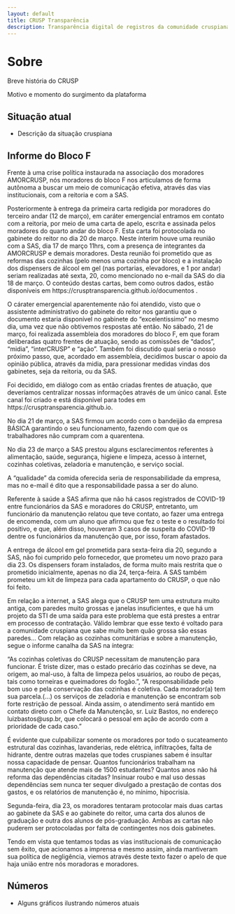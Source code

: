 ```yaml
---
layout: default
title: CRUSP Transparência
description: Transparência digital de registros da comunidade cruspiana
---
```


# Sobre

Breve história do CRUSP

Motivo e momento do surgimento da plataforma

## Situação atual

* Descrição da situação cruspiana

## Informe do Bloco F

<p>Frente à uma crise política instaurada na associação dos moradores AMORCRUSP, nós moradores do bloco F nos articulamos de forma autônoma a buscar um meio de comunicação efetiva, através das vias institucionais, com a reitoria e com a SAS.</p>
<p>Posteriormente à entrega da primeira carta redigida por moradores do terceiro andar (12 de março), em caráter emergencial entramos em contato com a reitoria, por meio de uma carta de apelo, escrita e assinada pelos moradores do quarto andar do bloco F. Esta carta foi protocolada no gabinete do reitor no dia 20 de março. Neste ínterim houve uma reunião com a SAS, dia 17 de março 11hrs, com a presença de integrantes da AMORCRUSP e demais moradores. Desta reunião foi prometido que as reformas das cozinhas (pelo menos uma cozinha por bloco) e a instalação dos dispensers de álcool em gel (nas portarias, elevadores, e 1 por andar) seriam realizadas até sexta, 20, como mencionado no e-mail da SAS do dia 18 de março. O conteúdo destas cartas, bem como outros dados, estão disponíveis em https://crusptransparencia.github.io/documentos .</p>
<p>O cárater emergencial aparentemente não foi atendido, visto que o assistente administrativo do gabinete do reitor nos garantiu que o documento estaria disponível no gabinete do “excelentissimo” no mesmo dia, uma vez que não obtivemos respostas até então.
No sábado, 21 de março, foi realizada assembleia dos moradores do bloco F, em que foram deliberadas quatro frentes de atuação, sendo as comissões de “dados”, “midia”, “interCRUSP” e “ação”. Também foi discutido qual seria o nosso próximo passo, que, acordado em assembleia, decidimos buscar o apoio da opinião pública, através da midia, para pressionar medidas vindas dos gabinetes, seja da reitoria, ou da SAS.</p>
<p>Foi decidido, em diálogo com as então criadas frentes de atuação, que deveríamos centralizar nossas informações através de um único canal. Este canal foi criado e está disponível para todes em https://crusptransparencia.github.io. </p>
<p>No dia 21 de março, a SAS firmou um acordo com o bandeijão da empresa BÁSICA garantindo o seu funcionamento, fazendo com que os trabalhadores não cumpram com a quarentena. </p>
<p>No dia 23 de março a SAS prestou alguns esclarecimentos referentes à alimentação, saúde, segurança, higiene e limpeza, acesso à internet, cozinhas coletivas, zeladoria e manutenção, e serviço social.</p>
<p>A “qualidade” da comida oferecida seria de responsabilidade da empresa, mas no e-mail é dito que a responsabilidade passa a ser do aluno. </p>
<p>Referente à saúde a SAS afirma que não há casos registrados de COVID-19 entre funcionários da SAS e moradores do CRUSP, entretanto, um funcionário da manutenção relatou que teve contato, ao fazer uma entrega de encomenda, com um aluno que afirmou que fez o teste e o resultado foi positivo, e que, além disso, houveram 3 casos de suspeita do COVID-19 dentre os funcionários da manutenção que, por isso, foram afastados.</p>
<p>A entrega de álcool em gel prometida para sexta-feira dia 20, segundo a SAS, não foi cumprido pelo fornecedor, que prometeu um novo prazo para dia 23. Os dispensers foram instalados, de forma muito mais restrita que o prometido inicialmente, apenas no dia 24, terça-feira. A SAS também prometeu um kit de limpeza para cada apartamento do CRUSP, o que não foi feito.</p>
<p>Em relação a internet, a SAS alega que o CRUSP tem uma estrutura muito antiga, com paredes muito grossas e janelas insuficientes, e que há um projeto da STI de uma saída para este problema que está prestes a entrar em processo de contratação. Válido lembrar que esse texto é voltado para a comunidade cruspiana que sabe muito bem quão grossa são essas paredes... 
Com relação as cozinhas comunitárias e sobre a manutenção, segue o informe canalha da SAS na íntegra:</p>
<p>“As cozinhas coletivas do CRUSP necessitam de manutenção para funcionar. É triste dizer, mas o estado precário das cozinhas se deve, na origem, ao mal-uso, à falta de limpeza pelos usuários, ao roubo de peças, tais como torneiras e queimadores do fogão.”, “A responsabilidade pelo bom uso e pela conservação das cozinhas é coletiva. Cada morador(a) tem sua parcela.(…) os serviços de zeladoria e manutenção se encontram sob forte restrição de pessoal. Ainda assim, o atendimento será mantido em contato direto com o Chefe da Manutenção, sr. Luiz Bastos, no endereço luizbastos@usp.br, que colocará o pessoal em ação de acordo com a prioridade de cada caso.”</p>
<p>É evidente que culpabilizar somente os moradores por todo o sucateamento estrutural das cozinhas, lavanderias, rede elétrica, infiltrações, falta de hidrante, dentre outras mazelas que todes cruspianes sabem é insultar nossa capacidade de pensar. Quantos funcionários trabalham na manutenção que atende mais de 1500 estudantes? Quantos anos não há reforma das dependências citadas? Insinuar roubo e mal uso dessas dependências sem nunca ter sequer divulgado a prestação de contas dos gastos, e os relatórios de manutenção é, no mínimo, hipocrisia.</p>
<p>Segunda-feira, dia 23, os moradores tentaram protocolar mais duas cartas ao gabinete da SAS e ao gabinete do reitor, uma carta dos alunos de graduação e outra dos alunos de pós-graduação. Ambas as cartas não puderem ser protocoladas por falta de contingentes nos dois gabinetes. </p>
<p>Tendo em vista que tentamos todas as vias institucionais de comunicação sem êxito, que acionamos a imprensa e mesmo assim, ainda mantiveram sua política de negligência, viemos através deste texto fazer o apelo de que haja união entre nós moradoras e moradores.</p>


## Números

* Alguns gráficos ilustrando números atuais

